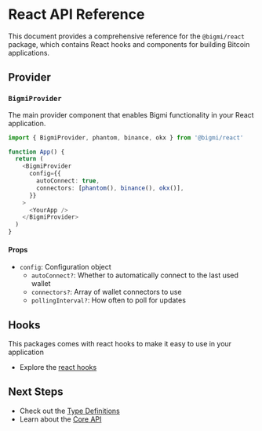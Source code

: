 # React API Reference

This document provides a comprehensive reference for the `@bigmi/react` package, which contains React hooks and components for building Bitcoin applications.

## Provider

### `BigmiProvider`

The main provider component that enables Bigmi functionality in your React application.

```typescript
import { BigmiProvider, phantom, binance, okx } from '@bigmi/react'

function App() {
  return (
    <BigmiProvider
      config={{
        autoConnect: true,
        connectors: [phantom(), binance(), okx()],
      }}
    >
      <YourApp />
    </BigmiProvider>
  )
}
```

#### Props

- `config`: Configuration object
  - `autoConnect?`: Whether to automatically connect to the last used wallet
  - `connectors?`: Array of wallet connectors to use
  - `pollingInterval?`: How often to poll for updates

## Hooks

This packages comes with react hooks to make it easy to use in your application

- Explore the [react hooks](./hooks.md)

## Next Steps

- Check out the [Type Definitions](./types.md)
- Learn about the [Core API](../core/index.md)
